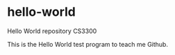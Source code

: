 # hello-world
Hello World repository CS3300

This is the Hello World test program to teach me Github.
